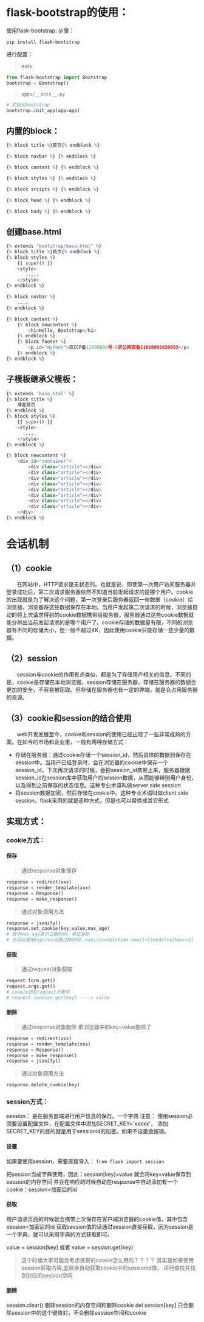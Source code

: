 # flask-bootstrap的使用：

使用flask-bootstrap:
步骤：

`pip install flask-bootstrap`

进行配置：

> exts

```python
from flask-bootstrap import Bootstrap
bootstrap = Bootstrap()
```

> `apps/__init__.py`

 ```python
 # 初始化bootstrap
 bootstrap.init_app(app=app)
 ```

## 内置的block：

```python
{% block title %}首页{% endblock %}

{% block navbar %} {% endblock %}

{% block content %} {% endblock %}

{% block styles %} {% endblock %}

{% block srcipts %} {% endblock %}

{% block head %} {% endblock %}

{% block body %} {% endblock %}
```

## 创建base.html

```python
{% extends "bootstrap/base.html" %}
{% block title %}首页{% endblock %}
{% block styles %}
    {{ super() }}
    <style>
       .....
    </style>
{% endblock %}

{% block navbar %}
	....
{% endblock %}

{% block content %}
    {% block newcontent %}
        <h1>Hello, Bootstrap</h1>
    {% endblock %}
    {% block footer %}
        <p id="myfoot">京ICP备11008000号-6京公网安备11010802020853</p>
    {% endblock %}
{% endblock %}
```

## 子模板继承父模板：

```python
{% extends 'base.html' %}
{% block title %}
    博客首页
{% endblock %}
{% block styles %}
    {{ super() }}
    <style>
      .....
    </style>
{% endblock %}

{% block newcontent %}
    <div id="container">
        <div class="article"></div>
        <div class="article"></div>
        <div class="article"></div>
        <div class="article"></div>
        <div class="article"></div>
        <div class="article"></div>
        <div class="article"></div>
        <div class="article"></div>
    </div>
{% endblock %}
```



# 会话机制

## （1）cookie

　　在网站中，HTTP请求是无状态的。也就是说，即使第一次用户访问服务器并登录成功后，第二次请求服务器依然不知道当前发起请求的是哪个用户。cookie的出现就是为了解决这个问题，第一次登录后服务器返回一些数据（cookie）给浏览器，浏览器将这些数据保存在本地。当用户发起第二次请求的时候，浏览器自动的将上次请求得到的cookie数据携带给服务器，服务器通过这些cookie数据就能分辨出当前发起请求的是哪个用户了。cookie存储的数据量有限，不同的浏览器有不同的存储大小，但一般不超过4K，因此使用cookie只能存储一些少量的数据。

## （2）session

　　session与cookie的作用有点类似，都是为了存储用户相关的信息。不同的是，cookie是存储在本地浏览器，session存储在服务器。存储在服务器的数据会更加的安全，不容易被窃取。但存储在服务器也有一定的弊端，就是会占用服务器的资源。

## （3）cookie和session的结合使用

　　web开发发展至今，cookie和session的使用已经出现了一些非常成熟的方案。在如今的市场和企业里，一般有两种存储方式：

- 存储在服务器：通过cookie存储一个session_id，然后具体的数据则保存在session中。当用户已经登录时，会在浏览器的cookie中保存一个session_id，下次再次请求的时候，会把session_id携带上来，服务器根据session_id在session库中获取用户的session数据，从而能够辨别用户身份，以及得到之前保存的状态信息。这种专业术语叫做server side session
- 将session数据加密，然后存储在cookie中。这种专业术语叫做client side session，flask采用的就是这种方式，但是也可以替换成其它形式



## 实现方式：

### cookie方式：

#### 保存

> 通过response对象保存

```python
response = redirect(xxx)
response = render_template(xxx)
response = Response()
response = make_response()
```

> 通过对象调用方法

```python
response = jsonify()
response.set_cookie(key,value,max_age)
# 其中max_age表示过期时间，单位是秒
# 也可以使用expires设置过期时间，expires=datetime.now()+timedelta(hour=1)
```

#### 获取

> 通过request对象获取

```python
request.form.get()
request.args.get()
# cookie也在request对象中
# request.cookies.get(key) ----> value
```

#### 删除

> 通过response对象删除 把浏览器中的key=value删除了

```python
response = redirect(xxx)
response = render_template(xxx)
response = Response()
response = make_response()
response = jsonify()
```

> 通过对象调用方法

```python
response.delete_cookie(key)
```



### session方式：

session：  是在服务器端进行用户信息的保存。一个字典
注意：
使用session必须要设置配置文件，在配置文件中添加SECRET_KEY='xxxxx'，
添加SECRET_KEY的目的就是用于sessionid的加密。如果不设置会报错。

#### 设置

如果要使用session，需要直接导入：
`from flask import session`

把session当成字典使用，因此：session[key]=value
就会将key=value保存到session的内存空间
并会在响应的时候自动在response中自动添加有一个cookie：session=加密后的id 

#### 获取

用户请求页面的时候就会携带上次保存在客户端浏览器的cookie值，其中包含session=加密后的id
获取session值的话通过session直接获取，因为session是一个字典，就可以采用字典的方式获取即可。

value = session[key] 或者 value = session.get(key)

> 这个时候大家可能会考虑携带的cookie怎么用的？？？？
> 其实是如果使用session获取内容,底层会自动获取cookie中的sessionid值，
> 进行查找并找到对应的session空间

#### 删除

session.clear()  删除session的内存空间和删除cookie
del session[key]  只会删除session中的这个键值对，不会删除session空间和cookie

